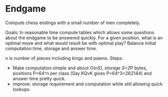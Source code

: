 Endgame
=======

Compute chess endings with a small number of men completely.

Goals:
In reasonable time compute tables which allows some questions about the endgame to be answered quickly.
For a given position, what is an optimal move and what would result be with optimal play?
Balance initial computation time, storage and answer time.

n is number of pieces including kings and pawns.
Steps:
* Make computation simple and about O(n*S), storage S=2*P bytes, positions P=64^n per class (Say KQvK gives P=64^3=262144) and answer time pretty quick.
* improve: storage requirement and computation while still allowing quick lookups.
